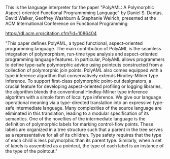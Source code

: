 This is the language interpreter for the paper "PolyAML: A Polymorphic Aspect-oriented Functional Programmming Language" by Daniel S. Dantas, David Walker, Geoffrey Washburn & Stephanie Weirich, presented at the ACM International Conference on Functional Programming

https://dl.acm.org/citation.cfm?id=1086404

"This paper defines PolyAML, a typed functional, aspect-oriented programming language. The main contribution of PolyAML is the seamless integration of polymorphism, run-time type analysis and aspect-oriented programming language features. In particular, PolyAML allows programmers to define type-safe polymorphic advice using pointcuts constructed from a collection of polymorphic join points. PolyAML also comes equipped with a type inference algorithm that conservatively extends Hindley-Milner type inference. To support first-class polymorphic point-cut designators, a crucial feature for developing aspect-oriented profiling or logging libraries, the algorithm blends the conventional Hindley-Milner type inference algorithm with a simple form of local type inference.
We give our language operational meaning via a type-directed translation into an expressive type-safe intermediate language. Many complexities of the source language are eliminated in this translation,
leading to a modular specification of its semantics. One of the novelties of the intermediate language is the definition of polymorphic labels for marking control-flow points. These labels are organized in a tree structure such that a parent in the tree serves as a representative for all of its children. Type safety requires that the type of each child is less polymorphic than its parent type. Similarly, when a set of labels is assembled as a pointcut, the type of each label is an instance of the type of the pointcut."
